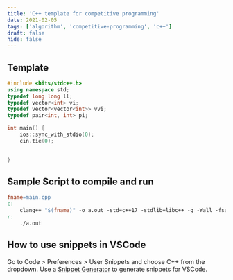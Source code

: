 ```yaml
---
title: 'C++ template for competitive programming'
date: 2021-02-05
tags: ['algorithm', 'competitive-programming', 'c++']
draft: false
hide: false
---
```


## Template
``` cpp
#include <bits/stdc++.h>
using namespace std;
typedef long long ll;
typedef vector<int> vi;
typedef vector<vector<int>> vvi;
typedef pair<int, int> pi;

int main() {
    ios::sync_with_stdio(0); 
    cin.tie(0);

    
}
```

## Sample Script to compile and run 
``` Makefile
fname=main.cpp
c: 
	clang++ "$(fname)" -o a.out -std=c++17 -stdlib=libc++ -g -Wall -fsanitize=address -isystem/usr/local/include -L/usr/local/lib -lfmt
r:
	./a.out
```

## How to use snippets in VSCode
Go to Code > Preferences > User Snippets and choose C++ from the dropdown. 
Use a [Snippet Generator](https://snippet-generator.app) to generate snippets for VSCode.